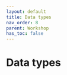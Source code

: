 ```yaml
---
layout: default
title: Data types
nav_order: 8
parent: Workshop
has_toc: false
---
```


# Data types